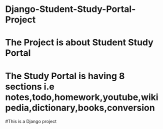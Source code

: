 # Django-Student-Study-Portal-Project

# The Project is about Student Study Portal 

# The Study Portal is having 8 sections i.e notes,todo,homework,youtube,wikipedia,dictionary,books,conversion


#This is a Django project
